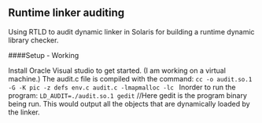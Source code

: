## Runtime linker auditing 

Using RTLD to audit dynamic linker in Solaris for building a runtime dynamic library checker. 

####Setup - Working

Install Oracle Visual studio to get started. 
(I am working on a virtual machine.)
The audit.c file is compiled with the command: 
`cc -o audit.so.1 -G -K pic -z defs env.c audit.c -lmapmalloc -lc `
Inorder to run the program:
`LD_AUDIT=./audit.so.1 gedit` //Here gedit is the program binary being run.
This would output all the objects that are dynamically loaded by the linker.

